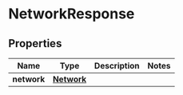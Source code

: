 

# NetworkResponse


## Properties

Name | Type | Description | Notes
------------ | ------------- | ------------- | -------------
**network** | [**Network**](Network.md) |  | 



